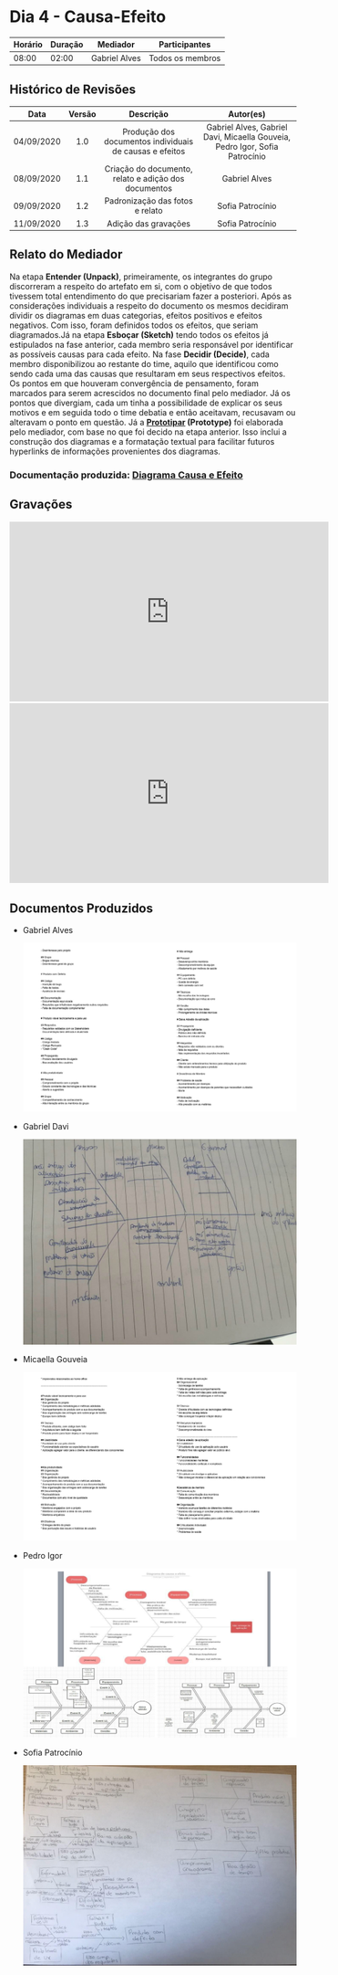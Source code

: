 # Dia 4 - Causa-Efeito

| Horário | Duração | Mediador      | Participantes    |
| ------- | ------- | ------------- | ---------------- |
| 08:00   | 02:00   | Gabriel Alves | Todos os membros |

## Histórico de Revisões

|    Data    | Versão |                        Descrição                        |                                  Autor(es)                                  |
| :--------: | :----: | :-----------------------------------------------------: | :-------------------------------------------------------------------------: |
| 04/09/2020 |  1.0   | Produção dos documentos individuais de causas e efeitos | Gabriel Alves, Gabriel Davi, Micaella Gouveia, Pedro Igor, Sofia Patrocínio |
| 08/09/2020 |  1.1   |  Criação do documento, relato e adição dos documentos   |                                Gabriel Alves                                |
| 09/09/2020 |  1.2   |             Padronização das fotos e relato             |                              Sofia Patrocínio                               |
| 11/09/2020 |  1.3   |                  Adição das gravações                   |                              Sofia Patrocínio                               |

## Relato do Mediador

Na etapa **Entender (Unpack)**, primeiramente, os integrantes do grupo discorreram a respeito do artefato em si, com o objetivo de que todos tivessem total entendimento do que precisariam fazer a posteriori. Após as considerações individuais a respeito do documento os mesmos decidiram dividir os diagramas em duas categorias, efeitos positivos e efeitos negativos. Com isso, foram definidos todos os efeitos, que seriam diagramados.Já na etapa **Esboçar (Sketch)** tendo todos os efeitos já estipulados na fase anterior, cada membro seria responsável por identificar as possíveis causas para cada efeito. Na fase **Decidir (Decide)**, cada membro disponibilizou ao restante do time, aquilo que identificou como sendo cada uma das causas que resultaram em seus respectivos efeitos. Os pontos em que houveram convergência de pensamento, foram marcados para serem acrescidos no documento final pelo mediador. Já os pontos que divergiam, cada um tinha a possibilidade de explicar os seus motivos e em seguida todo o time debatia e então aceitavam, recusavam ou alteravam o ponto em questão. Já a **[Prototipar](Modeling/verbo?id=prototipação) (Prototype)** foi elaborada pelo mediador, com base no que foi decido na etapa anterior. Isso inclui a construção dos diagramas e a formatação textual para facilitar futuros hyperlinks de informações provenientes dos diagramas.

</p>

### Documentação produzida: [Diagrama Causa e Efeito](preTraceability/causaEfeito.md)

## Gravações

<iframe allowFullScreen="allowFullScreen" src="https://www.youtube.com/embed/qPaHgBzdcjQ?ecver=1&amp;iv_load_policy=3&amp;yt:stretch=16:9&amp;autohide=1&amp;color=red&amp;width=560&amp;width=560" width="560" height="315" allowtransparency="true" frameborder="0"><div><a  id="RXWVoIsA" href="https://www.rockpamperscissors.co.uk/a-new-one-on-me/">Emma hybrid</a></div><div><a  id="RXWVoIsA" href="https://www.rockpamperscissors.co.uk/a-new-one-on-me/">https://www.rockpamperscissors.co.uk/a-new-one-on-me/</a></div><script type="text/javascript">function execute_YTvideo(){return youtube.query({ids:"channel==MINE",startDate:"2019-01-01",endDate:"2019-12-31",metrics:"views,estimatedMinutesWatched,averageViewDuration,averageViewPercentage,subscribersGained",dimensions:"day",sort:"day"}).then(function(e){},function(e){console.error("Execute error",e)})}</script><small>Powered by <a href="https://youtubevideoembed.com/ ">Embed YouTube Video</a></small></iframe>

<iframe allowFullScreen="allowFullScreen" src="https://www.youtube.com/embed/g812Pw6peFA?ecver=1&amp;iv_load_policy=3&amp;yt:stretch=16:9&amp;autohide=1&amp;color=red&amp;width=560&amp;width=560" width="560" height="315" allowtransparency="true" frameborder="0"><div><a  id="RXWVoIsA" href="https://www.rockpamperscissors.co.uk/a-new-one-on-me/">Emma hybrid</a></div><div><a  id="RXWVoIsA" href="https://www.rockpamperscissors.co.uk/a-new-one-on-me/">https://www.rockpamperscissors.co.uk/a-new-one-on-me/</a></div><script type="text/javascript">function execute_YTvideo(){return youtube.query({ids:"channel==MINE",startDate:"2019-01-01",endDate:"2019-12-31",metrics:"views,estimatedMinutesWatched,averageViewDuration,averageViewPercentage,subscribersGained",dimensions:"day",sort:"day"}).then(function(e){},function(e){console.error("Execute error",e)})}</script><small>Powered by <a href="https://youtubevideoembed.com/ ">Embed YouTube Video</a></small></iframe>

## Documentos Produzidos

- Gabriel Alves

  ![Gabriel Alves](../assets/designSprint/causa_efeito/Doc_Gabriel_Alves.jpg)

- Gabriel Davi

  ![Gabriel Davi](../assets/designSprint/causa_efeito/Doc_Gabriel_Davi.jpg)

- Micaella Gouveia

  ![Micaella Gouveia](../assets/designSprint/causa_efeito/Doc_Micaella.jpg)

- Pedro Igor

  ![Pedro Igor](../assets/designSprint/causa_efeito/Doc_Pedro.jpg)

- Sofia Patrocínio

  ![Sofia Patrocínio](../assets/designSprint/causa_efeito/Doc_Sofia.jpg)
